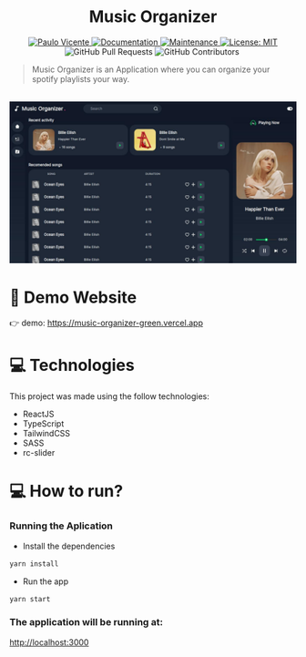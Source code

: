 <h1 align="center">Music Organizer</h1>

<p align="center">
  <a href="https://www.linkedin.com/in/paulo-vicente-6abab0198/">
    <img alt="Paulo Vicente" src="https://img.shields.io/badge/-PauloVicente-c9c9c9?style=flat&logo=Linkedin&logoColor=white" />
  </a>
  <a href="https://github.com/0xb0b1/music-organizer#readme">
    <img alt="Documentation" src="https://img.shields.io/badge/documentation-yes-c9c9c9.svg" target="_blank" />
  </a>
  <a href="https://github.com/0xb0b1/music-organizer/graphs/commit-activity">
    <img alt="Maintenance" src="https://img.shields.io/badge/Maintained%3F-yes-c9c9c9.svg" target="_blank" />
  </a>
  <a href="https://github.com/0xb0b1/music-organizer/blob/master/LICENSE">
    <img alt="License: MIT" src="https://img.shields.io/badge/License-MIT-c9c9c9.svg" target="_blank" />
  </a>
  <img alt="GitHub Pull Requests" src="https://img.shields.io/github/issues-pr/0xb0b1/music-organizer?color=c9c9c9" />
  <img alt="GitHub Contributors" src="https://img.shields.io/github/contributors/0xb0b1/music-organizer?color=c9c9c9" />
  <img alt="" src="https://img.shields.io/github/repo-size/0xb0b1/music-organizer?color=c9c9c9" />
</p>

> Music Organizer is an Application where you can organize your spotify playlists your way.


<br />
<div align="center">
  <img src="https://github.com/0xb0b1/music-organizer/blob/master/print.jpg" width="720">
</div>


# :eyes: Demo Website
👉  demo: https://music-organizer-green.vercel.app

# :computer: Technologies
This project was made using the follow technologies:

* ReactJS
* TypeScript
* TailwindCSS
* SASS
* rc-slider

# :computer: How to run?

### Running the Aplication

* Install the dependencies
```bash 
yarn install
```
* Run the app
```bash
yarn start
```


### The application will be running at:

[http://localhost:3000](http://localhost:3000)

